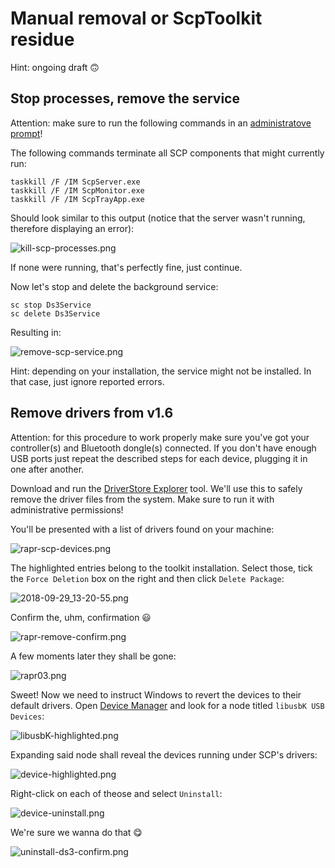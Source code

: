 # Manual removal or ScpToolkit residue

Hint: ongoing draft 🙃

## Stop processes, remove the service

Attention: make sure to run the following commands in an [administratove prompt](https://www.thewindowsclub.com/how-to-run-command-prompt-as-an-administrator)!

The following commands terminate all SCP components that might currently run:

```shell
taskkill /F /IM ScpServer.exe
taskkill /F /IM ScpMonitor.exe
taskkill /F /IM ScpTrayApp.exe
```

Should look similar to this output (notice that the server wasn't running, therefore displaying an error):

![kill-scp-processes.png](img/scp/kill-scp-processes.png)

If none were running, that's perfectly fine, just continue.

Now let's stop and delete the background service:

```shell
sc stop Ds3Service
sc delete Ds3Service
```

Resulting in:

![remove-scp-service.png](img/scp/remove-scp-service.png)

Hint: depending on your installation, the service might not be installed. In that case, just ignore reported errors.

## Remove drivers from v1.6

Attention: for this procedure to work properly make sure you've got your controller(s) and Bluetooth dongle(s) connected. If you don't have enough USB ports just repeat the described steps for each device, plugging it in one after another.

Download and run the [DriverStore Explorer](https://github.com/lostindark/DriverStoreExplorer/releases/latest) tool. We'll use this to safely remove the driver files from the system. Make sure to run it with administrative permissions!

You'll be presented with a list of drivers found on your machine:

![rapr-scp-devices.png](img/scp/rapr-scp-devices.png)

The highlighted entries belong to the toolkit installation. Select those, tick the `Force Deletion` box on the right and then click `Delete Package`:

![2018-09-29_13-20-55.png](img/scp/2018-09-29_13-20-55.png)

Confirm the, uhm, confirmation 😃

![rapr-remove-confirm.png](img/scp/rapr-remove-confirm.png)

A few moments later they shall be gone:

![rapr03.png](img/scp/rapr03.png)

Sweet! Now we need to instruct Windows to revert the devices to their default drivers. Open [Device Manager](https://www.lifewire.com/how-to-open-device-manager-2626075) and look for a node titled `libusbK USB Devices`:

![libusbK-highlighted.png](img/scp/libusbK-highlighted.png)

Expanding said node shall reveal the devices running under SCP's drivers:

![device-highlighted.png](img/scp/device-highlighted.png)

Right-click on each of theose and select `Uninstall`:

![device-uninstall.png](img/scp/device-uninstall.png)

We're sure we wanna do that 😋

![uninstall-ds3-confirm.png](img/scp/uninstall-ds3-confirm.png)